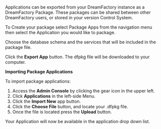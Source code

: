 <p>Applications can be exported from your DreamFactory instance as a DreamFactory Package. These packages can be shared between other DreamFactory users, or stored in your version Control System.</p>
<p>To Create your package select Package Apps from the navigation menu then select the Application you would like to package.</p>
<p>Choose the database schema and the services that will be included in the package file.</p>
<p>Click the <b>Export App</b> button. The dfpkg file will be downloaded to your computer.</p>

<b>Importing Package Applications</b>
<p>To import package applications:</p>

<ol>
<li>Access the <b>Admin Console</b> by clicking the gear icon in the upper left.</li>
<li>Click <b>Applications</b> in the left-side Menu. 
<li>Click the <b>Import New</b> app button.</li>
<li>Click the <b>Choose File</b> button, and locate your .dfpkg file.</li>
<li>Once the file is located press the <b>Upload</b> button.</li>
</ol>

<p>Your Application will now be available in the application drop down list.</p>